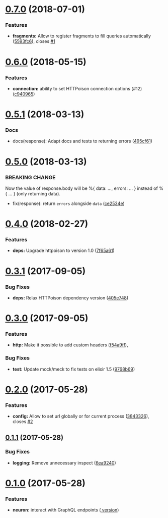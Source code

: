 <a name="0.7.0"></a>
# [0.7.0](https://github.com/uesteibar/neuron/compare/v0.6.0...v) (2018-07-01)


### Features

* **fragments:** Allow to register fragments to fill queries automatically ([5593fc6](https://github.com/uesteibar/neuron/commit/5593fc6)), closes [#1](https://github.com/uesteibar/neuron/issues/1)



<a name="0.6.0"></a>
# [0.6.0](https://github.com/uesteibar/neuron/compare/v0.5.1...v) (2018-05-15)


### Features

* **connection:** ability to set HTTPoison connection options (#12) ([c940965](https://github.com/uesteibar/neuron/commit/c940965))



<a name="0.5.1"></a>
# [0.5.1](https://github.com/uesteibar/neuron/compare/v0.5.0...v0.5.1) (2018-03-13)

### Docs

* docs(response): Adapt docs and tests to returning errors ([495cf61](https://github.com/uesteibar/neuron/commit/495cf61))



<a name="0.5.0"></a>
# [0.5.0](https://github.com/uesteibar/neuron/compare/v0.4.0...v0.5.0) (2018-03-13)

### BREAKING CHANGE

Now the value of response.body will be %{ data: ..., errors: ... } instead of %{ ... } (only returning data).

  * fix(response): return `errors` alongside `data` ([ce2534e](https://github.com/uesteibar/neuron/commit/ce2534e))



<a name="0.4.0"></a>
# [0.4.0](https://github.com/uesteibar/neuron/compare/v0.3.1...v0.4.0) (2018-02-27)


### Features

* **deps:** Upgrade httpoison to version 1.0 ([7f65a61](https://github.com/uesteibar/neuron/commit/7f65a61))



<a name="0.3.1"></a>
# [0.3.1](https://github.com/uesteibar/neuron/compare/v0.3.0...v0.3.1) (2017-09-05)


### Bug Fixes

* **deps:** Relax HTTPoison dependency version ([405e748](https://github.com/uesteibar/neuron/commit/405e748))



<a name="0.3.0"></a>
# [0.3.0](https://github.com/uesteibar/neuron/compare/v0.2.0...v0.3.0) (2017-09-05)


### Features

* **http:** Make it possible to add custom headers ([f54a9ff](https://github.com/uesteibar/neuron/commit/f54a9ff)),


### Bug Fixes

* **test:** Update mock/meck to fix tests on elixir 1.5 ([9768b69](https://github.com/uesteibar/neuron/commit/9768b69))



<a name="0.2.0"></a>
# [0.2.0](https://github.com/uesteibar/neuron/compare/v0.1.1...v0.2.0) (2017-05-28)


### Features

* **config:** Allow to set url globally or for current process ([3843326](https://github.com/uesteibar/neuron/commit/3843326)), closes [#2](https://github.com/uesteibar/neuron/issues/2)



<a name="0.1.1"></a>
## [0.1.1](https://github.com/uesteibar/neuron/compare/v0.1.0...v0.1.1) (2017-05-28)


### Bug Fixes

* **logging:** Remove unnecessary inspect ([6ea9240](https://github.com/uesteibar/neuron/commit/6ea9240))



<a name="0.1.0"></a>
# [0.1.0](https://github.com/uesteibar/neuron/compare/3d46dc7...v0.1.0) (2017-05-28)


### Features

* **neuron:** interact with GraphQL endpoints ([ version](https://github.com/uesteibar/neuron/commit/af142ef))
